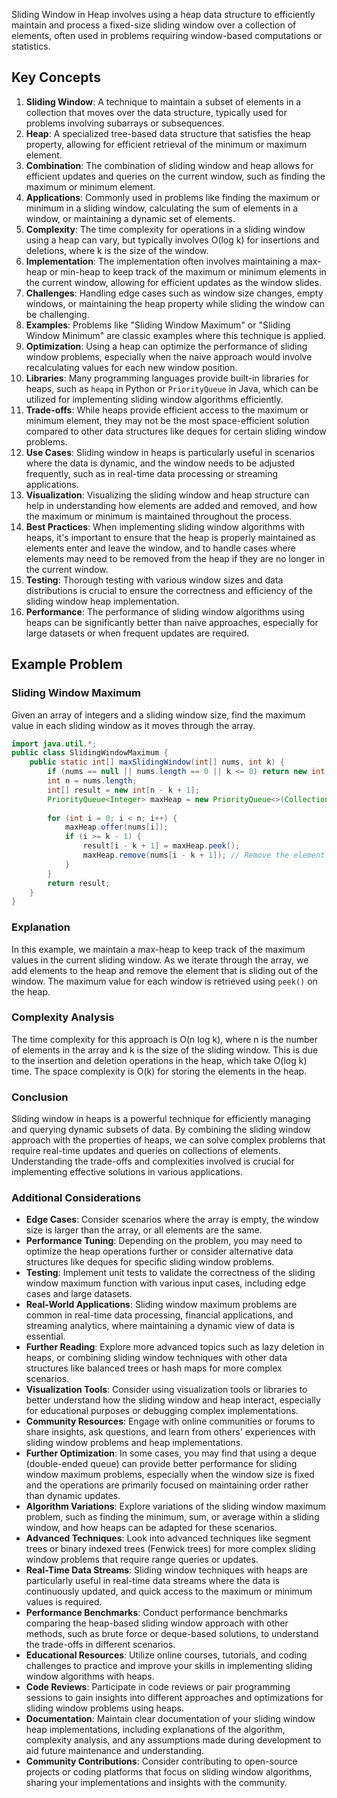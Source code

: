 Sliding Window in Heap involves using a heap data structure to efficiently maintain and process a fixed-size sliding window over a collection of elements, often used in problems requiring window-based computations or statistics.

## Key Concepts
1. **Sliding Window**: A technique to maintain a subset of elements in a collection that moves over the data structure, typically used for problems involving subarrays or subsequences.
2. **Heap**: A specialized tree-based data structure that satisfies the heap property, allowing for efficient retrieval of the minimum or maximum element.
3. **Combination**: The combination of sliding window and heap allows for efficient updates and queries on the current window, such as finding the maximum or minimum element.
4. **Applications**: Commonly used in problems like finding the maximum or minimum in a sliding window, calculating the sum of elements in a window, or maintaining a dynamic set of elements.
5. **Complexity**: The time complexity for operations in a sliding window using a heap can vary, but typically involves O(log k) for insertions and deletions, where k is the size of the window.
6. **Implementation**: The implementation often involves maintaining a max-heap or min-heap to keep track of the maximum or minimum elements in the current window, allowing for efficient updates as the window slides.
7. **Challenges**: Handling edge cases such as window size changes, empty windows, or maintaining the heap property while sliding the window can be challenging.
8. **Examples**: Problems like "Sliding Window Maximum" or "Sliding Window Minimum" are classic examples where this technique is applied.
9. **Optimization**: Using a heap can optimize the performance of sliding window problems, especially when the naive approach would involve recalculating values for each new window position.
10. **Libraries**: Many programming languages provide built-in libraries for heaps, such as `heapq` in Python or `PriorityQueue` in Java, which can be utilized for implementing sliding window algorithms efficiently.
11. **Trade-offs**: While heaps provide efficient access to the maximum or minimum element, they may not be the most space-efficient solution compared to other data structures like deques for certain sliding window problems.
12. **Use Cases**: Sliding window in heaps is particularly useful in scenarios where the data is dynamic, and the window needs to be adjusted frequently, such as in real-time data processing or streaming applications.
13. **Visualization**: Visualizing the sliding window and heap structure can help in understanding how elements are added and removed, and how the maximum or minimum is maintained throughout the process.
14. **Best Practices**: When implementing sliding window algorithms with heaps, it's important to ensure that the heap is properly maintained as elements enter and leave the window, and to handle cases where elements may need to be removed from the heap if they are no longer in the current window.
15. **Testing**: Thorough testing with various window sizes and data distributions is crucial to ensure the correctness and efficiency of the sliding window heap implementation.
16. **Performance**: The performance of sliding window algorithms using heaps can be significantly better than naive approaches, especially for large datasets or when frequent updates are required.

## Example Problem
### Sliding Window Maximum
Given an array of integers and a sliding window size, find the maximum value in each sliding window as it moves through the array.
```java
import java.util.*;
public class SlidingWindowMaximum {
    public static int[] maxSlidingWindow(int[] nums, int k) {
        if (nums == null || nums.length == 0 || k <= 0) return new int[0];
        int n = nums.length;
        int[] result = new int[n - k + 1];
        PriorityQueue<Integer> maxHeap = new PriorityQueue<>(Collections.reverseOrder());
        
        for (int i = 0; i < n; i++) {
            maxHeap.offer(nums[i]);
            if (i >= k - 1) {
                result[i - k + 1] = maxHeap.peek();
                maxHeap.remove(nums[i - k + 1]); // Remove the element going out of the window
            }
        }
        return result;
    }
}
```
### Explanation
In this example, we maintain a max-heap to keep track of the maximum values in the current sliding window. As we iterate through the array, we add elements to the heap and remove the element that is sliding out of the window. The maximum value for each window is retrieved using `peek()` on the heap.
### Complexity Analysis
The time complexity for this approach is O(n log k), where n is the number of elements in the array and k is the size of the sliding window. This is due to the insertion and deletion operations in the heap, which take O(log k) time. The space complexity is O(k) for storing the elements in the heap.
### Conclusion
Sliding window in heaps is a powerful technique for efficiently managing and querying dynamic subsets of data. By combining the sliding window approach with the properties of heaps, we can solve complex problems that require real-time updates and queries on collections of elements. Understanding the trade-offs and complexities involved is crucial for implementing effective solutions in various applications.
### Additional Considerations
- **Edge Cases**: Consider scenarios where the array is empty, the window size is larger than the array, or all elements are the same.
- **Performance Tuning**: Depending on the problem, you may need to optimize the heap operations further or consider alternative data structures like deques for specific sliding window problems.
- **Testing**: Implement unit tests to validate the correctness of the sliding window maximum function with various input cases, including edge cases and large datasets.
- **Real-World Applications**: Sliding window maximum problems are common in real-time data processing, financial applications, and streaming analytics, where maintaining a dynamic view of data is essential.
- **Further Reading**: Explore more advanced topics such as lazy deletion in heaps, or combining sliding window techniques with other data structures like balanced trees or hash maps for more complex scenarios.
- **Visualization Tools**: Consider using visualization tools or libraries to better understand how the sliding window and heap interact, especially for educational purposes or debugging complex implementations.
- **Community Resources**: Engage with online communities or forums to share insights, ask questions, and learn from others' experiences with sliding window problems and heap implementations.
- **Further Optimization**: In some cases, you may find that using a deque (double-ended queue) can provide better performance for sliding window maximum problems, especially when the window size is fixed and the operations are primarily focused on maintaining order rather than dynamic updates.
- **Algorithm Variations**: Explore variations of the sliding window maximum problem, such as finding the minimum, sum, or average within a sliding window, and how heaps can be adapted for these scenarios.
- **Advanced Techniques**: Look into advanced techniques like segment trees or binary indexed trees (Fenwick trees) for more complex sliding window problems that require range queries or updates.
- **Real-Time Data Streams**: Sliding window techniques with heaps are particularly useful in real-time data streams where the data is continuously updated, and quick access to the maximum or minimum values is required.
- **Performance Benchmarks**: Conduct performance benchmarks comparing the heap-based sliding window approach with other methods, such as brute force or deque-based solutions, to understand the trade-offs in different scenarios.
- **Educational Resources**: Utilize online courses, tutorials, and coding challenges to practice and improve your skills in implementing sliding window algorithms with heaps.
- **Code Reviews**: Participate in code reviews or pair programming sessions to gain insights into different approaches and optimizations for sliding window problems using heaps.
- **Documentation**: Maintain clear documentation of your sliding window heap implementations, including explanations of the algorithm, complexity analysis, and any assumptions made during development to aid future maintenance and understanding.
- **Community Contributions**: Consider contributing to open-source projects or coding platforms that focus on sliding window algorithms, sharing your implementations and insights with the community.